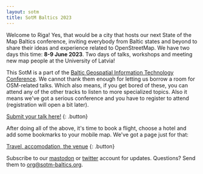 ```yaml
---
layout: sotm
title: SotM Baltics 2023
---
```

Welcome to Riga! Yes, that would be a city that hosts our next State of the Map Baltics
conference, inviting everybody from Baltic states and beyond to share their ideas
and experience related to OpenStreetMap. We have two days this time: **8-9 June 2023**.
Two days of talks, workshops and meeting new map people at the University of Latvia!

This SotM is a part of the [Baltic Geospatial Information Technology Conference](https://www.balticgitconf.eu/).
We cannot thank them enough for letting us borrow a room for OSM-related talks.
Which also means, if you get bored of these, you can attend any of the other
tracks to listen to more specialized topics. Also it means we've got a serious
conference and you have to register to attend (registration will open a bit later).

[Submit your talk here!](https://docs.google.com/forms/d/e/1FAIpQLSdKTwh9YtcYgxDQiBMQEUzJzLrofE5qyEtAq-RwaUhelPijcg/viewform?usp=sf_link)
{: .button}

After doing all of the above, it's time to book a flight, choose a hotel
and add some bookmarks to your mobile map. We've got a page just for that:

[Travel, accomodation, the venue](riga.html)
{: .button}

Subscribe to our [mastodon](https://en.osm.town/@sotmbaltics) or [twitter](https://twitter.com/sotmbaltics)
account for updates.
Questions? Send them to [org@sotm-baltics.org](mailto:org@sotm-baltics.org).
